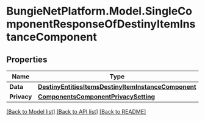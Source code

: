 # BungieNetPlatform.Model.SingleComponentResponseOfDestinyItemInstanceComponent
## Properties

Name | Type | Description | Notes
------------ | ------------- | ------------- | -------------
**Data** | [**DestinyEntitiesItemsDestinyItemInstanceComponent**](DestinyEntitiesItemsDestinyItemInstanceComponent.md) |  | [optional] 
**Privacy** | [**ComponentsComponentPrivacySetting**](ComponentsComponentPrivacySetting.md) |  | [optional] 

[[Back to Model list]](../README.md#documentation-for-models) [[Back to API list]](../README.md#documentation-for-api-endpoints) [[Back to README]](../README.md)

